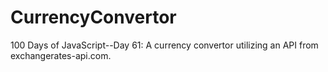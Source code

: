 # CurrencyConvertor
100 Days of JavaScript--Day 61: A currency convertor utilizing an API from exchangerates-api.com.
